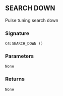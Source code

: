 ## SEARCH DOWN

Pulse tuning search down


###  Signature

`C4:SEARCH_DOWN ()`


### Parameters

`None`


### Returns

`None`